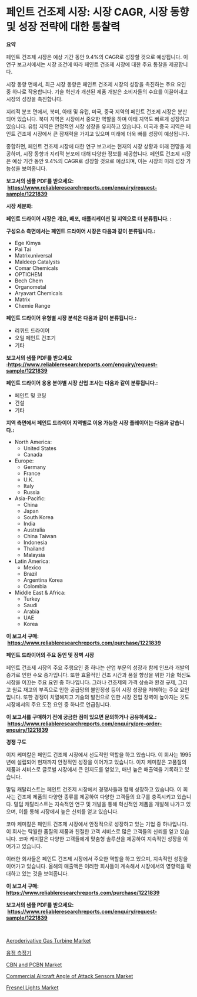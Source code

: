 <p><h1>페인트 건조제 시장: 시장 CAGR, 시장 동향 및 성장 전략에 대한 통찰력</h1></p><p><strong>요약</strong></p>
<p><p>페인트 건조제 시장은 예상 기간 동안 9.4%의 CAGR로 성장할 것으로 예상됩니다. 이 연구 보고서에서는 시장 조건에 따라 페인트 건조제 시장에 대한 주요 통찰을 제공합니다.</p><p>시장 동향 면에서, 최근 시장 동향은 페인트 건조제 시장의 성장을 촉진하는 주요 요인 중 하나로 작용합니다. 기술 혁신과 개선된 제품 개발은 소비자들의 수요를 이끌어내고 시장의 성장을 촉진합니다.</p><p>지리적 분포 면에서, 북미, 아태 및 유럽, 미국, 중국 지역의 페인트 건조제 시장은 분산되어 있습니다. 북미 지역은 시장에서 중요한 역할을 하며 아태 지역도 빠르게 성장하고 있습니다. 유럽 지역은 안정적인 시장 성장을 유지하고 있습니다. 미국과 중국 지역은 페인트 건조제 시장에서 큰 잠재력을 가지고 있으며 미래에 더욱 빠를 성장이 예상됩니다.</p><p>종합하면, 페인트 건조제 시장에 대한 연구 보고서는 현재의 시장 상황과 미래 전망을 제공하며, 시장 동향과 지리적 분포에 대해 다양한 정보를 제공합니다. 페인트 건조제 시장은 예상 기간 동안 9.4%의 CAGR로 성장할 것으로 예상되며, 이는 시장의 미래 성장 가능성을 보여줍니다.</p></p>
<p><strong>보고서의 샘플 PDF를 받으세요: &nbsp;<a href="https://www.reliableresearchreports.com/enquiry/request-sample/1221839">https://www.reliableresearchreports.com/enquiry/request-sample/1221839</a></strong></p>
<p><strong>시장 세분화:</strong></p>
<p><strong> 페인트 드라이어 시장은 개요, 배포, 애플리케이션 및 지역으로 더 분류됩니다. :</strong></p>
<p><strong>구성요소 측면에서는 페인트 드라이어 시장은 다음과 같이 분류됩니다.:</strong></p>
<p><ul><li>Ege Kimya</li><li>Pai Tai</li><li>Matrixuniversal</li><li>Maldeep Catalysts</li><li>Comar Chemicals</li><li>OPTICHEM</li><li>Bech Chem</li><li>Organometal</li><li>Aryavart Chemicals</li><li>Matrix</li><li>Chemie Range</li></ul></p>
<p><strong> 페인트 드라이어 유형별 시장 분석은 다음과 같이 분류됩니다.:</strong></p>
<p><ul><li>리퀴드 드라이어</li><li>오일 페인트 건조기</li><li>기타</li></ul></p>
<p><strong>보고서의 샘플 PDF를 받으세요 :<a href="https://www.reliableresearchreports.com/enquiry/request-sample/1221839">https://www.reliableresearchreports.com/enquiry/request-sample/1221839</a></strong></p>
<p><strong> 페인트 드라이어 응용 분야별 시장 산업 조사는 다음과 같이 분류됩니다.:</strong></p>
<p><ul><li>페인트 및 코팅</li><li>건설</li><li>기타</li></ul></p>
<p><strong>지역 측면에서 페인트 드라이어 지역별로 이용 가능한 시장 플레이어는 다음과 같습니다.:</strong></p>
<p><ul>
    <li>
        North America:
        <ul>
            <li>United States</li>
            <li>Canada</li>
        </ul>
    </li>
    <li>
        Europe:
        <ul>
            <li>Germany</li>
            <li>France</li>
            <li>U.K.</li>
            <li>Italy</li>
            <li>Russia</li>
        </ul>
    </li>
    <li>
        Asia-Pacific:
        <ul>
            <li>China</li>
            <li>Japan</li>
            <li>South Korea</li>
            <li>India</li>
            <li>Australia</li>
            <li>China Taiwan</li>
            <li>Indonesia</li>
            <li>Thailand</li>
            <li>Malaysia</li>
        </ul>
    </li>
    <li>
        Latin America:
        <ul>
            <li>Mexico</li>
            <li>Brazil</li>
            <li>Argentina Korea</li>
            <li>Colombia</li>
        </ul>
    </li>
    <li>
        Middle East & Africa:
        <ul>
            <li>Turkey</li>
            <li>Saudi</li>
            <li>Arabia</li>
            <li>UAE</li>
            <li>Korea</li>
        </ul>
    </li>
    </ul></p>
<p><strong>이 보고서 구매: &nbsp;<a href="https://www.reliableresearchreports.com/purchase/1221839">https://www.reliableresearchreports.com/purchase/1221839</a></strong></p>
<p><strong>페인트 드라이어의 주요 동인 및 장벽 시장</strong></p>
<p><p>페인트 건조제 시장의 주요 주행요인 중 하나는 산업 부문의 성장과 함께 인프라 개발의 증가로 인한 수요 증가입니다. 또한 효율적인 건조 시간과 품질 향상을 위한 기술 혁신도 시장을 이끄는 주요 요인 중 하나입니다. 그러나 건조제의 가격 상승과 환경 규제, 그리고 원료 재고의 부족으로 인한 공급망의 불안정성 등이 시장 성장을 저해하는 주요 요인입니다. 또한 경쟁이 치열해지고 기술의 발전으로 인한 시장 진입 장벽이 높아지는 것도 시장에서의 주요 도전 요인 중 하나로 언급됩니다.</p></p>
<p><strong>이 보고서를 구매하기 전에 궁금한 점이 있으면 문의하거나 공유하세요.: &nbsp;<a href="https://www.reliableresearchreports.com/enquiry/pre-order-enquiry/1221839">https://www.reliableresearchreports.com/enquiry/pre-order-enquiry/1221839</a></strong></p>
<p><strong>경쟁 구도</strong></p>
<p><p>이지 케미칼은 페인트 건조제 시장에서 선도적인 역할을 하고 있습니다. 이 회사는 1995년에 설립되어 현재까지 안정적인 성장을 이어가고 있습니다. 이지 케미칼은 고품질의 제품과 서비스로 글로벌 시장에서 큰 인지도를 얻었고, 매년 높은 매출액을 기록하고 있습니다.</p><p>말딥 캐탈리스트는 페인트 건조제 시장에서 경쟁사들과 함께 성장하고 있습니다. 이 회사는 건조제 제품의 다양한 종류를 제공하여 다양한 고객들의 요구를 충족시키고 있습니다. 말딥 캐탈리스트는 지속적인 연구 및 개발을 통해 혁신적인 제품을 개발해 나가고 있으며, 이를 통해 시장에서 높은 신뢰를 얻고 있습니다.</p><p>코마 케미칼은 페인트 건조제 시장에서 안정적으로 성장하고 있는 기업 중 하나입니다. 이 회사는 탁월한 품질의 제품과 친절한 고객 서비스로 많은 고객들의 신뢰를 얻고 있습니다. 코마 케미칼은 다양한 고객들에게 맞춤형 솔루션을 제공하여 지속적인 성장을 이어가고 있습니다.</p><p>이러한 회사들은 페인트 건조제 시장에서 주요한 역할을 하고 있으며, 지속적인 성장을 이어가고 있습니다. 올해의 매출액은 이러한 회사들이 계속해서 시장에서의 영향력을 확대하고 있는 것을 보여줍니다.</p></p>
<p><strong>이 보고서 구매: &nbsp; <a href="https://www.reliableresearchreports.com/purchase/1221839">https://www.reliableresearchreports.com/purchase/1221839</a></strong></p>
<p><strong>보고서의 샘플 PDF를 받으세요: &nbsp;<a href="https://www.reliableresearchreports.com/enquiry/request-sample/1221839">https://www.reliableresearchreports.com/enquiry/request-sample/1221839</a></strong><strong></strong></p>
<p>&nbsp;</p>
<p><p><a href="https://view.publitas.com/reportprime-1/aeroderivative-gas-turbine-market-analysis-and-market-size-global-industry-overview-market-segmentation-and-forecast-2024-to-2031/">Aeroderivative Gas Turbine Market</a></p><p><a href="https://github.com/vs10l4sfg5c/Market-Research-Report-List-1/blob/main/4636721188723.md">융점 측정기</a></p><p><a href="https://gamy-alyssum-396.notion.site/CBN-and-PCBN-Market-Research-Report-Provides-thorough-Industry-Overview-which-offers-an-In-Depth-An-4d1a8ed9680c42908485ceb814ae57db">CBN and PCBN Market</a></p><p><a href="https://github.com/Krish2023na/Market-Research-Report-List-3/blob/main/commercial-aircraft-angle-of-attack-sensors-market.md">Commercial Aircraft Angle of Attack Sensors Market</a></p><p><a href="https://issuu.com/reportprime-2/docs/fresnel-lights-market-size-2030.pptx">Fresnel Lights Market</a></p></p>